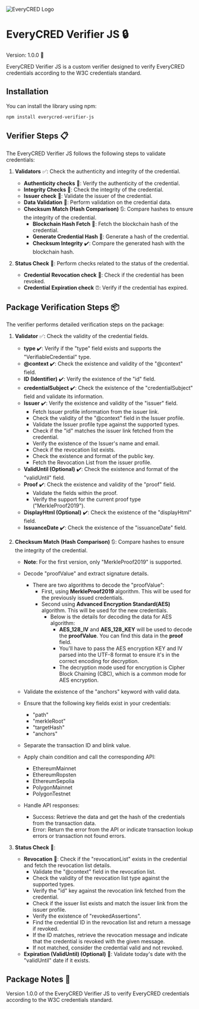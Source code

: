 ![EveryCRED Logo](https://camo.githubusercontent.com/f87a93c5e07d87f9f28ab6bb05b03e3282818f74a6b8a846c9f81acaa7ce8591/68747470733a2f2f6576657279637265642d7075626c69632e73332e61702d736f7574682d312e616d617a6f6e6177732e636f6d2f6c6f676f732f626c6f636b6e65745f6c6f676f2e706e67)

# EveryCRED Verifier JS :lock:

Version: 1.0.0 :bookmark_tabs:

EveryCRED Verifier JS is a custom verifier designed to verify EveryCRED credentials according to the W3C credentials standard.

## Installation

You can install the library using npm:

```shell
npm install everycred-verifier-js
```

## Verifier Steps :clipboard:

The EveryCRED Verifier JS follows the following steps to validate credentials:

1. **Validators** :white_check_mark:: Check the authenticity and integrity of the credential.

   - **Authenticity checks** :closed_lock_with_key:: Verify the authenticity of the credential.
   - **Integrity Checks** :closed_lock_with_key:: Check the integrity of the credential.
   - **Issuer check** :passport_control:: Validate the issuer of the credential.
   - **Data Validation** :abacus:: Perform validation on the credential data.
   - **Checksum Match (Hash Comparison)** :arrows_clockwise:: Compare hashes to ensure the integrity of the credential.
     - **Blockchain Hash Fetch** :link:: Fetch the blockchain hash of the credential.
     - **Generate Credential Hash** :1234:: Generate a hash of the credential.
     - **Checksum Integrity** :heavy_check_mark:: Compare the generated hash with the blockchain hash.

2. **Status Check** :vertical_traffic_light:: Perform checks related to the status of the credential.
   - **Credential Revocation check** :no_entry_sign:: Check if the credential has been revoked.
   - **Credential Expiration check** :alarm_clock:: Verify if the credential has expired.

## Package Verification Steps :package:

The verifier performs detailed verification steps on the package:

1. **Validator** :white_check_mark:: Check the validity of the credential fields.

   - **type** :heavy_check_mark:: Verify if the "type" field exists and supports the "VerifiableCredential" type.
   - **@context** :heavy_check_mark:: Check the existence and validity of the "@context" field.
   - **ID (Identifier)** :heavy_check_mark:: Verify the existence of the "id" field.
   - **credentialSubject** :heavy_check_mark:: Check the existence of the "credentialSubject" field and validate its information.
   - **Issuer** :heavy_check_mark:: Verify the existence and validity of the "issuer" field.
     - Fetch Issuer profile information from the issuer link.
     - Check the validity of the "@context" field in the Issuer profile.
     - Validate the Issuer profile type against the supported types.
     - Check if the "id" matches the issuer link fetched from the credential.
     - Verify the existence of the Issuer's name and email.
     - Check if the revocation list exists.
     - Check the existence and format of the public key.
     - Fetch the Revocation List from the issuer profile.
   - **ValidUntil (Optional)** :heavy_check_mark:: Check the existence and format of the "validUntil" field.
   - **Proof** :heavy_check_mark:: Check the existence and validity of the "proof" field.
     - Validate the fields within the proof.
     - Verify the support for the current proof type ("MerkleProof2019").
   - **DisplayHtml (Optional)** :heavy_check_mark:: Check the existence of the "displayHtml" field.
   - **IssuanceDate** :heavy_check_mark:: Check the existence of the "issuanceDate" field.

2. **Checksum Match (Hash Comparison)** :arrows_clockwise:: Compare hashes to ensure the integrity of the credential.

   - **Note**: For the first version, only "MerkleProof2019" is supported.
   - Decode "proofValue" and extract signature details.

     - There are two algorithms to decode the "proofValue":
       - First, using **MerkleProof2019** algorithm. This will be used for the previously issued credentials.
       - Second using **Advanced Encryption Standard(AES)** algorithm. This will be used for the new credentials.
         - Below is the details for decoding the data for AES algorithm:
           - **AES_128_IV** and **AES_128_KEY** will be used to decode the **proofValue**. You can find this data in the **proof** field.
           - You'll have to pass the AES encryption KEY and IV parsed into the UTF-8 format to ensure it's in the correct encoding for decryption.
           - The decryption mode used for encryption is Cipher Block Chaining (CBC), which is a common mode for AES encryption.

   - Validate the existence of the "anchors" keyword with valid data.
   - Ensure that the following key fields exist in your credentials:
     - "path"
     - "merkleRoot"
     - "targetHash"
     - "anchors"
   - Separate the transaction ID and blink value.
   - Apply chain condition and call the corresponding API:

     - EthereumMainnet
     - EthereumRopsten
     - EthereumSepolia
     - PolygonMainnet
     - PolygonTestnet

   - Handle API responses:
     - Success: Retrieve the data and get the hash of the credentials from the transaction data.
     - Error: Return the error from the API or indicate transaction lookup errors or transaction not found errors.

3. **Status Check** :vertical_traffic_light::
   - **Revocation** :no_entry_sign:: Check if the "revocationList" exists in the credential and fetch the revocation list details.
     - Validate the "@context" field in the revocation list.
     - Check the validity of the revocation list type against the supported types.
     - Verify the "id" key against the revocation link fetched from the credential.
     - Check if the issuer list exists and match the issuer link from the issuer profile.
     - Verify the existence of "revokedAssertions".
     - Find the credential ID in the revocation list and return a message if revoked.
     - If the ID matches, retrieve the revocation message and indicate that the credential is revoked with the given message.
     - If not matched, consider the credential valid and not revoked.
   - **Expiration (ValidUntil) (Optional)** :date:: Validate today's date with the "validUntil" date if it exists.

## Package Notes :memo:

Version 1.0.0 of the EveryCRED Verifier JS to verify EveryCRED credentials according to the W3C credentials standard.
